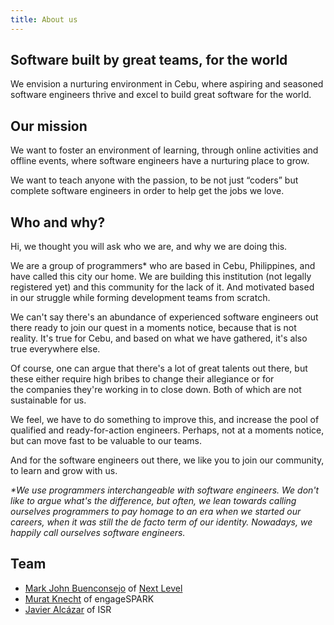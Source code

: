 ```yaml
---
title: About us
---
```

## Software built by great teams, for the world

We envision a nurturing environment in Cebu, where aspiring and seasoned software engineers thrive and excel to build great software for the world.

## Our mission

We want to foster an environment of learning, through online activities and offline events, where software engineers have a nurturing place to grow.

We want to teach anyone with the passion, to be not just “coders” but complete software engineers in order to help get the jobs we love.

## Who and why?

Hi, we thought you will ask who we are, and why we are doing this.

We are a group of programmers* who are based in Cebu, Philippines, and have called this city our home. We are building this institution (not legally registered yet) and this community for the lack of it. And motivated based in our struggle while forming development teams from scratch.

We can't say there's an abundance of experienced software engineers out there ready to join our quest in a moments notice, because that is not reality. It's true for Cebu, and based on what we have gathered, it's also true everywhere else.

Of course, one can argue that there's a lot of great talents out there, but these either require high bribes to change their allegiance or for the companies they're working in to close down. Both of which are not sustainable for us.

We feel, we have to do something to improve this, and increase the pool of qualified and ready-for-action engineers. Perhaps, not at a moments notice, but can move fast to be valuable to our teams.

And for the software engineers out there, we like you to join our community, to learn and grow with us.

_*We use programmers interchangeable with software engineers. We don't like to argue what's the difference, but often, we lean towards calling ourselves programmers to pay homage to an era when we started our careers, when it was still the de facto term of our identity. Nowadays, we happily call ourselves software engineers._

## Team

- [Mark John Buenconsejo](https://markjeee.github.io) of [Next Level](http://nlevel.io)
- [Murat Knecht](https://github.com/mknecht) of engageSPARK
- [Javier Alcázar](https://github.com/user454322) of ISR
